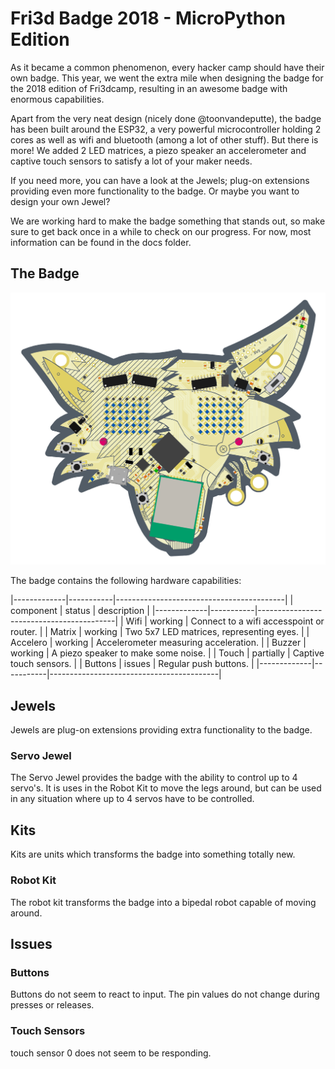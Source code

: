 # Fri3d Badge 2018 - MicroPython Edition

As it became a common phenomenon, every hacker camp should have their own badge. This year, we went the extra mile when designing the badge for the 2018 edition of Fri3dcamp, resulting in an awesome badge with enormous capabilities.

Apart from the very neat design (nicely done @toonvandeputte), the badge has been built around the ESP32, a very powerful microcontroller holding 2 cores as well as wifi and bluetooth (among a lot of other stuff). But there is more! We added 2 LED matrices, a piezo speaker an accelerometer and captive touch sensors to satisfy a lot of your maker needs.

If you need more, you can have a look at the Jewels; plug-on extensions providing even more functionality to the badge. Or maybe you want to design your own Jewel?     
 
We are working hard to make the badge something that stands out, so make sure to get back once in a while to check on our progress. For now, most information can be found in the docs folder.
 
## The Badge

![Fri3d Camp Badge prototype 3](design/v3/OUTPUT/Mech/Fri3dBadge_2018_00_Front.png)

The badge contains the following hardware capabilities:

|-------------|-----------|------------------------------------------|
| component   | status    | description                              |
|-------------|-----------|------------------------------------------|
| Wifi        | working   | Connect to a wifi accesspoint or router. |
| Matrix      | working   | Two 5x7 LED matrices, representing eyes. |
| Accelero    | working   | Accelerometer measuring acceleration.    |
| Buzzer      | working   | A piezo speaker to make some noise.      |
| Touch       | partially | Captive touch sensors.                   |
| Buttons     | issues    | Regular push buttons.                    |
|-------------|-----------|------------------------------------------|

 
## Jewels
Jewels are plug-on extensions providing extra functionality to the badge. 

### Servo Jewel
The Servo Jewel provides the badge with the ability to control up to 4 servo's. It is uses in the Robot Kit to move the legs around, but can be used in any situation where up to 4 servos have to be controlled.

## Kits
Kits are units which transforms the badge into something totally new.

### Robot Kit
The robot kit transforms the badge into a bipedal robot capable of moving around.
 
## Issues
### Buttons
Buttons do not seem to react to input. The pin values do not change during presses or releases.

### Touch Sensors
touch sensor 0 does not seem to be responding.